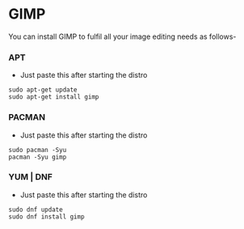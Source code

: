 # GIMP

You can install GIMP to fulfil all your image editing needs as follows-

### APT

* Just paste this after starting the distro

```text
sudo apt-get update
sudo apt-get install gimp
```

### PACMAN

* Just paste this after starting the distro

```text
sudo pacman -Syu
pacman -Syu gimp
```

### YUM \| DNF

* Just paste this after starting the distro

```text
sudo dnf update
sudo dnf install gimp
```



